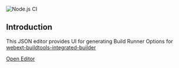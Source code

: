 ![Node.js CI](https://github.com/cardinalby/webext-buildtools-options-editor/workflows/Node.js%20CI/badge.svg)
## Introduction
This JSON editor provides UI for generating Build Runner Options for 
[webext-buildtools-integrated-builder](https://github.com/cardinalby/webext-buildtools-integrated-builder)

[Open Editor](https://cardinalby.github.io/webext-buildtools-options-editor/)